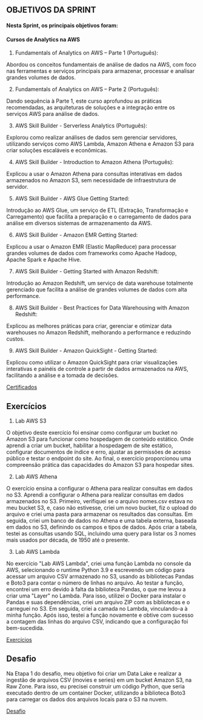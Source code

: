 ## OBJETIVOS DA SPRINT

#### Nesta Sprint, os principais objetivos foram:

#### Cursos de Analytics na AWS
1. Fundamentals of Analytics on AWS – Parte 1 (Português):

Abordou os conceitos fundamentais de análise de dados na AWS, com foco nas ferramentas e serviços principais para armazenar, processar e analisar grandes volumes de dados.

2. Fundamentals of Analytics on AWS – Parte 2 (Português):

Dando sequência à Parte 1, este curso aprofundou as práticas recomendadas, as arquiteturas de soluções e a integração entre os serviços AWS para análise de dados.

3. AWS Skill Builder - Serverless Analytics (Português):

Explorou como realizar análises de dados sem gerenciar servidores, utilizando serviços como AWS Lambda, Amazon Athena e Amazon S3 para criar soluções escaláveis e econômicas.

4. AWS Skill Builder - Introduction to Amazon Athena (Português):

Explicou a usar o Amazon Athena para consultas interativas em dados armazenados no Amazon S3, sem necessidade de infraestrutura de servidor.

5. AWS Skill Builder - AWS Glue Getting Started:

Introdução ao AWS Glue, um serviço de ETL (Extração, Transformação e Carregamento) que facilita a preparação e o carregamento de dados para análise em diversos sistemas de armazenamento da AWS.

6. AWS Skill Builder - Amazon EMR Getting Started:

Explicou a usar o Amazon EMR (Elastic MapReduce) para processar grandes volumes de dados com frameworks como Apache Hadoop, Apache Spark e Apache Hive.

7. AWS Skill Builder - Getting Started with Amazon Redshift:

Introdução ao Amazon Redshift, um serviço de data warehouse totalmente gerenciado que facilita a análise de grandes volumes de dados com alta performance.

8. AWS Skill Builder - Best Practices for Data Warehousing with Amazon Redshift:

Explicou as melhores práticas para criar, gerenciar e otimizar data warehouses no Amazon Redshift, melhorando a performance e reduzindo custos.

9. AWS Skill Builder - Amazon QuickSight - Getting Started:

Explicou como utilizar o Amazon QuickSight para criar visualizações interativas e painéis de controle a partir de dados armazenados na AWS, facilitando a análise e a tomada de decisões.

[Certificados](./Certificados)


## Exercícios

1. Lab AWS S3

O objetivo deste exercício foi ensinar como configurar um bucket no Amazon S3 para funcionar como hospedagem de conteúdo estático. Onde aprendi a criar um bucket, habilitar a hospedagem de site estático, configurar documentos de índice e erro, ajustar as permissões de acesso público e testar o endpoint do site. Ao final, o exercício proporcionou uma compreensão prática das capacidades do Amazon S3 para hospedar sites.

2. Lab AWS Athena

O exercício  ensina a configurar o Athena para realizar consultas em dados no S3. Aprendi a configurar o Athena para realizar consultas em dados armazenados no S3. Primeiro, verifiquei se o arquivo nomes.csv estava no meu bucket S3, e, caso não estivesse, criei um novo bucket, fiz o upload do arquivo e criei uma pasta para armazenar os resultados das consultas. Em seguida, criei um banco de dados no Athena e uma tabela externa, baseada em dados no S3, definindo os campos e tipos de dados. Após criar a tabela, testei as consultas usando SQL, incluindo uma query para listar os 3 nomes mais usados por década, de 1950 até o presente.

3. Lab AWS Lambda

No exercício "Lab AWS Lambda", criei uma função Lambda no console da AWS, selecionando o runtime Python 3.9 e escrevendo um código para acessar um arquivo CSV armazenado no S3, usando as bibliotecas Pandas e Boto3 para contar o número de linhas no arquivo. Ao testar a função, encontrei um erro devido à falta da biblioteca Pandas, o que me levou a criar uma "Layer" no Lambda. Para isso, utilizei o Docker para instalar o Pandas e suas dependências, criei um arquivo ZIP com as bibliotecas e o carreguei no S3. Em seguida, criei a camada no Lambda, vinculando-a à minha função. Após isso, testei a função novamente e obtive com sucesso a contagem das linhas do arquivo CSV, indicando que a configuração foi bem-sucedida.

[Exercícios](./Exercicios)

## Desafio

Na Etapa 1 do desafio, meu objetivo foi criar um Data Lake e realizar a ingestão de arquivos CSV (movies e series) em um bucket Amazon S3, na Raw Zone. Para isso, eu precisei construir um código Python, que seria executado dentro de um container Docker, utilizando a biblioteca Boto3 para carregar os dados dos arquivos locais para o S3 na nuvem.

[Desafio](./desafio)